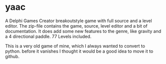 # yaac
A Delphi Games Creator breakoutstyle game with full source and a level editor. The zip-file contains the game, source, level editor and a bit of documentation. It does add some new features to the genre, like gravity and a 4 directional paddle. 77 Levels included.

This is a very old game of mine, which I always wanted to convert to python. before it vanishes I thought it would be a good idea to move it to github. 
